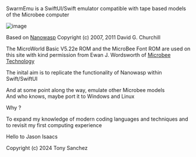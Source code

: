 
SwarmEmu is a SwiftUI/Swift emulator compatible with tape based models of the Microbee computer

![image](https://github.com/fatherdougalmaguire/SwarmEmu/assets/144415904/1980701a-bfb5-4b61-8e43-76cd0ce0d7b1)

Based on [Nanowasp](http://www.nanowasp.org) 
Copyright (c) 2007, 2011 David G. Churchill

The MicroWorld Basic V5.22e ROM and the MicroBee Font ROM are used on this site with kind permission from Ewan J. Wordsworth of [Microbee Technology](https://www.microbeetechnology.com.au/i)

The inital aim is to replicate the functionality of Nanowasp within Swift/SwiftUI  

And at some point along the way, emulate other Microbee models  
And who knows, maybe port it to Windows and Linux  

Why ?

To expand my knowledge of modern coding languages and techniques and to revisit my first computing experience

Hello to Jason Isaacs

Copyright (c) 2024 Tony Sanchez
